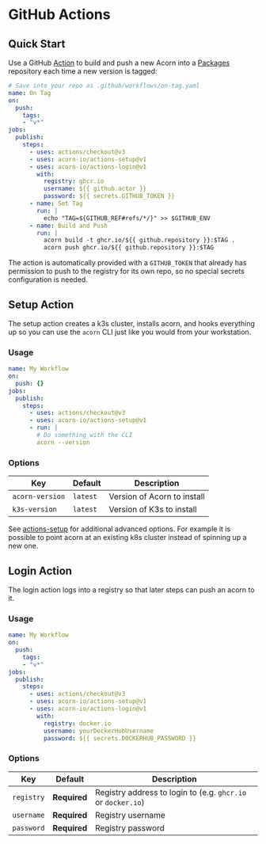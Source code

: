 # GitHub Actions

## Quick Start

Use a GitHub [Action](https://github.com/features/actions) to build and push a new Acorn into a [Packages](https://ghcr.io/) repository each time a new version is tagged:

```yaml
# Save into your repo as .github/workflows/on-tag.yaml
name: On Tag
on:
  push:
    tags:
    - "v*"
jobs:
  publish:
    steps:
      - uses: actions/checkout@v3
      - uses: acorn-io/actions-setup@v1
      - uses: acorn-io/actions-login@v1
        with:
          registry: ghcr.io
          username: ${{ github.actor }}
          password: ${{ secrets.GITHUB_TOKEN }}
      - name: Set Tag
        run: |
          echo "TAG=${GITHUB_REF#refs/*/}" >> $GITHUB_ENV
      - name: Build and Push
        run: |
          acorn build -t ghcr.io/${{ github.repository }}:$TAG .
          acorn push ghcr.io/${{ github.repository }}:$TAG
```

The action is automatically provided with a `GITHUB_TOKEN` that already has permission to push to the registry for its own repo, so no special secrets configuration is needed.

## Setup Action

The setup action creates a k3s cluster, installs acorn, and hooks everything up so you can use the `acorn` CLI just like you would from your workstation.

### Usage
```yaml
name: My Workflow
on:
  push: {}
jobs:
  publish:
    steps:
      - uses: actions/checkout@v3
      - uses: acorn-io/actions-setup@v1
      - run: |
        # Do something with the CLI
        acorn --version
```

### Options

| Key             | Default  | Description |
| --------------- | ---------| ----------- |
| `acorn-version` | `latest` | Version of Acorn to install
| `k3s-version`   | `latest` | Version of K3s to install

See [actions-setup](https://github.com/acorn-io/actions-setup#readme) for additional advanced options.  For example it is possible to point acorn at an existing k8s cluster instead of spinning up a new one.

## Login Action

The login action logs into a registry so that later steps can push an acorn to it.

### Usage

```yaml
name: My Workflow
on:
  push:
    tags:
    - "v*"
jobs:
  publish:
    steps:
      - uses: actions/checkout@v3
      - uses: acorn-io/actions-setup@v1
      - uses: acorn-io/actions-login@v1
        with:
          registry: docker.io
          username: yourDockerHubUsername
          password: ${{ secrets.DOCKERHUB_PASSWORD }}
```

### Options

| Key        | Default      | Description |
| ---------- | ------------ | ----------- |
| `registry` | **Required** | Registry address to login to (e.g. `ghcr.io` or `docker.io`)
| `username` | **Required** | Registry username
| `password` | **Required** | Registry password
